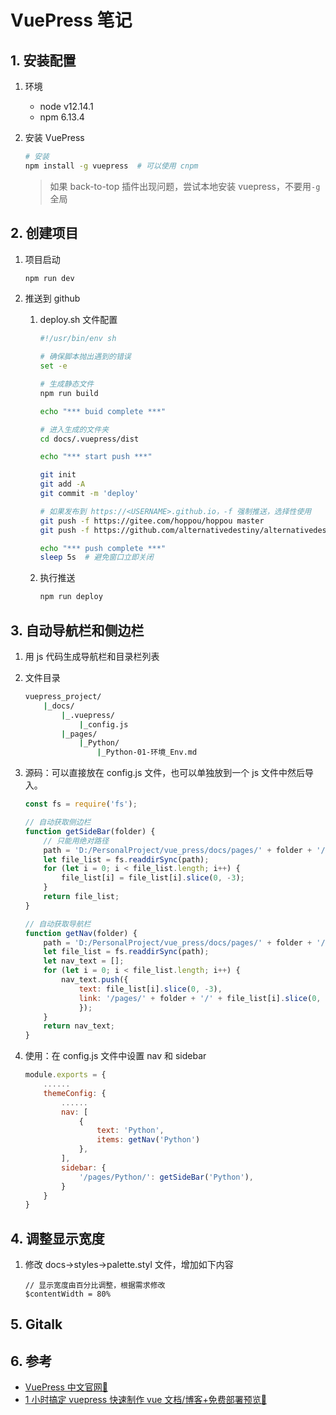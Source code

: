 # VuePress 笔记

## 1. 安装配置

1. 环境
   - node v12.14.1
   - npm 6.13.4

2. 安装 VuePress

    ```bash
    # 安装
    npm install -g vuepress  # 可以使用 cnpm
    ```

    > 如果 back-to-top 插件出现问题，尝试本地安装 vuepress，不要用`-g`全局

## 2. 创建项目

1. 项目启动

    ```bash
    npm run dev
    ```

2. 推送到 github
   1. deploy.sh 文件配置

        ```bash
        #!/usr/bin/env sh

        # 确保脚本抛出遇到的错误
        set -e

        # 生成静态文件
        npm run build

        echo "*** buid complete ***"

        # 进入生成的文件夹
        cd docs/.vuepress/dist

        echo "*** start push ***"

        git init
        git add -A
        git commit -m 'deploy'

        # 如果发布到 https://<USERNAME>.github.io，-f 强制推送，选择性使用
        git push -f https://gitee.com/hoppou/hoppou master
        git push -f https://github.com/alternativedestiny/alternativedestiny.github.io master

        echo "*** push complete ***"
        sleep 5s  # 避免窗口立即关闭

        ```

   2. 执行推送

        ```bash
        npm run deploy
        ```

## 3. 自动导航栏和侧边栏

1. 用 js 代码生成导航栏和目录栏列表
2. 文件目录

    ```bash
    vuepress_project/
        |_docs/
            |_.vuepress/
                |_config.js
            |_pages/
                |_Python/
                    |_Python-01-环境_Env.md
    ```

3. 源码：可以直接放在 config.js 文件，也可以单独放到一个 js 文件中然后导入。

    ```js
    const fs = require('fs');

    // 自动获取侧边栏
    function getSideBar(folder) {
        // 只能用绝对路径
        path = 'D:/PersonalProject/vue_press/docs/pages/' + folder + '/';
        let file_list = fs.readdirSync(path);
        for (let i = 0; i < file_list.length; i++) {
            file_list[i] = file_list[i].slice(0, -3);
        }
        return file_list;
    }

    // 自动获取导航栏
    function getNav(folder) {
        path = 'D:/PersonalProject/vue_press/docs/pages/' + folder + '/';
        let file_list = fs.readdirSync(path);
        let nav_text = [];
        for (let i = 0; i < file_list.length; i++) {
            nav_text.push({
                text: file_list[i].slice(0, -3),
                link: '/pages/' + folder + '/' + file_list[i].slice(0, -3)
                });
        }
        return nav_text;
    }
    ```

4. 使用：在 config.js 文件中设置 nav 和 sidebar

    ```js
    module.exports = {
        ......
        themeConfig: {
            ......
            nav: [
                {
                    text: 'Python',
                    items: getNav('Python')
                },
            ],
            sidebar: {
                '/pages/Python/': getSideBar('Python'),
            }
        }
    }

    ```

## 4. 调整显示宽度

1. 修改 docs->styles->palette.styl 文件，增加如下内容

    ```stylus
    // 显示宽度由百分比调整，根据需求修改
    $contentWidth = 80%
    ```

## 5. Gitalk

## 6. 参考

- [VuePress 中文官网🔗](https://vuepress.vuejs.org/zh/)
- [1 小时搞定 vuepress 快速制作 vue 文档/博客+免费部署预览🔗](https://juejin.im/post/5dce1e0e5188254eda3936c5#heading-9)

